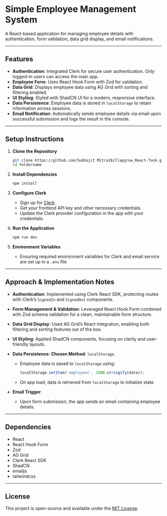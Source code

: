 
# Simple Employee Management System

A React-based application for managing employee details with authentication, form validation, data grid display, and email notifications.

---

## Features

- **Authentication**: Integrated Clerk for secure user authentication. Only logged-in users can access the main app.
- **Employee Form**: Uses React Hook Form with Zod for validation.
- **Data Grid**: Displays employee data using AG Grid with sorting and filtering enabled.
- **UI Styling**: Styled with ShadCN UI for a modern, responsive interface.
- **Data Persistence**: Employee data is stored in `localStorage` to retain information across sessions.
- **Email Notification**: Automatically sends employee details via email upon successful submission and logs the result in the console.

---

## Setup Instructions

1. **Clone the Repository**
   ```bash
   git clone https://github.com/Subhojit Mitra18/Clapgrow_React-Task.git
   cd foldername


2. **Install Dependencies**

   ```bash
   npm install
   ```

3. **Configure Clerk**

   * Sign up for [Clerk](https://clerk.dev/).
   * Get your frontend API key and other necessary credentials.
   * Update the Clerk provider configuration in the app with your credentials.

4. **Run the Application**

   ```bash
   npm run dev
   ```

5. **Environment Variables**

   * Ensuring required environment variables for Clerk and email service are set up in a `.env` file


---

## Approach & Implementation Notes

* **Authentication**: Implemented using Clerk React SDK, protecting routes with Clerk’s `SignedIn` and `SignedOut` components.

* **Form Management & Validation**: Leveraged React Hook Form combined with Zod schema validation for a clean, maintainable form structure.

* **Data Grid Display**: Used AG Grid’s React integration, enabling both filtering and sorting features out of the box.

* **UI Styling**: Applied ShadCN components, focusing on clarity and user-friendly layouts.

* **Data Persistence**:
  **Chosen Method**: `localStorage`.

  * Employee data is saved to `localStorage` using:

    ```js
    localStorage.setItem('employees', JSON.stringify(data));
    ```
  * On app load, data is retrieved from `localStorage` to initialize state.

* **Email Trigger**:

  * Upon form submission, the app sends an email containing employee details.

---

## Dependencies

* React
* React Hook Form
* Zod
* AG Grid
* Clerk React SDK
* ShadCN
* emailjs
* tailwindcss

---

## License

This project is open-source and available under the [MIT License](LICENSE).
